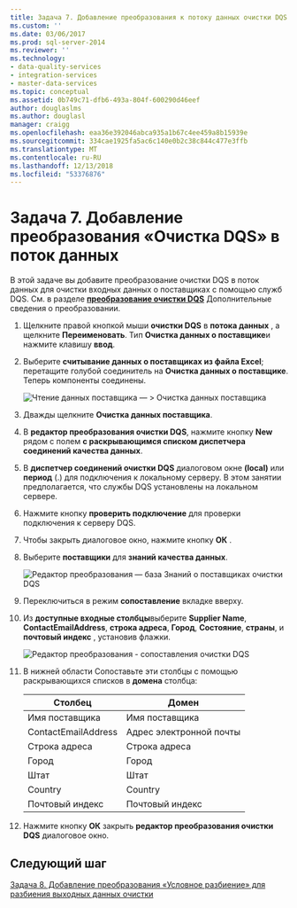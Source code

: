 ```yaml
---
title: Задача 7. Добавление преобразования к потоку данных очистки DQS | Документация Майкрософт
ms.custom: ''
ms.date: 03/06/2017
ms.prod: sql-server-2014
ms.reviewer: ''
ms.technology:
- data-quality-services
- integration-services
- master-data-services
ms.topic: conceptual
ms.assetid: 0b749c71-dfb6-493a-804f-600290d46eef
author: douglaslms
ms.author: douglasl
manager: craigg
ms.openlocfilehash: eaa36e392046abca935a1b67c4ee459a8b15939e
ms.sourcegitcommit: 334cae1925fa5ac6c140e0b2c38c844c477e3ffb
ms.translationtype: MT
ms.contentlocale: ru-RU
ms.lasthandoff: 12/13/2018
ms.locfileid: "53376876"
---
```

# <a name="task-7-adding-dqs-cleansing-transform-to-the-data-flow"></a>Задача 7. Добавление преобразования «Очистка DQS» в поток данных
  В этой задаче вы добавите преобразование очистки DQS в поток данных для очистки входных данных о поставщиках с помощью служб DQS. См. в разделе **[преобразование очистки DQS](https://msdn.microsoft.com/library/ee677619.aspx)** Дополнительные сведения о преобразовании.  
  
1.  Щелкните правой кнопкой мыши **очистки DQS** в **потока данных** , а щелкните **Переименовать**. Тип **Очистка данных о поставщике**и нажмите клавишу **ввод**.  
  
2.  Выберите **считывание данных о поставщиках из файла Excel**; перетащите голубой соединитель на **Очистка данных о поставщике**. Теперь компоненты соединены.  
  
     ![Чтение данных поставщика — > Очистка данных поставщика](../../2014/tutorials/media/et-addingdqscleansingtransformtothedataflow-01.jpg "чтения данных поставщика — > Очистка данных поставщика")  
  
3.  Дважды щелкните **Очистка данных поставщика**.  
  
4.  В **редактор преобразования очистки DQS**, нажмите кнопку **New** рядом с полем **с раскрывающимся списком диспетчера соединений качества данных**.  
  
5.  В **диспетчер соединений очистки DQS** диалоговом окне **(local)** или **период** (.) для подключения к локальному серверу. В этом занятии предполагается, что службы DQS установлены на локальном сервере.  
  
6.  Нажмите кнопку **проверить подключение** для проверки подключения к серверу DQS.  
  
7.  Чтобы закрыть диалоговое окно, нажмите кнопку **ОК** .  
  
8.  Выберите **поставщики** для **знаний качества данных**.  
  
     ![Редактор преобразования — база Знаний о поставщиках очистки DQS](../../2014/tutorials/media/et-addingdqscleansingtransformtothedataflow-02.jpg "редакторе преобразований - Знаний о поставщиках очистки DQS")  
  
9. Переключиться в режим **сопоставление** вкладке вверху.  
  
10. Из **доступные входные столбцы**выберите **Supplier Name**, **ContactEmailAddress**, **строка адреса**, **Город**, **Состояние**, **страны**, и **почтовый индекс** , установив флажки.  
  
     ![Редактор преобразования - сопоставления очистки DQS](../../2014/tutorials/media/et-addingdqscleansingtransformtothedataflow-03.jpg "редакторе преобразований - сопоставления очистки DQS")  
  
11. В нижней области Сопоставьте эти столбцы с помощью раскрывающихся списков в **домена** столбца:  
  
    |Столбец|Домен|  
    |------------|------------|  
    |Имя поставщика|Имя поставщика|  
    |ContactEmailAddress|Адрес электронной почты|  
    |Строка адреса|Строка адреса|  
    |Город|Город|  
    |Штат|Штат|  
    |Country|Country|  
    |Почтовый индекс|Почтовый индекс|  
  
12. Нажмите кнопку **ОК** закрыть **редактор преобразования очистки DQS** диалоговое окно.  
  
## <a name="next-step"></a>Следующий шаг  
 [Задача 8. Добавление преобразования «Условное разбиение» для разбиения выходных данных очистки](../../2014/tutorials/task-8-adding-conditional-split-transform-to-split-cleansing-output.md)  
  
  
